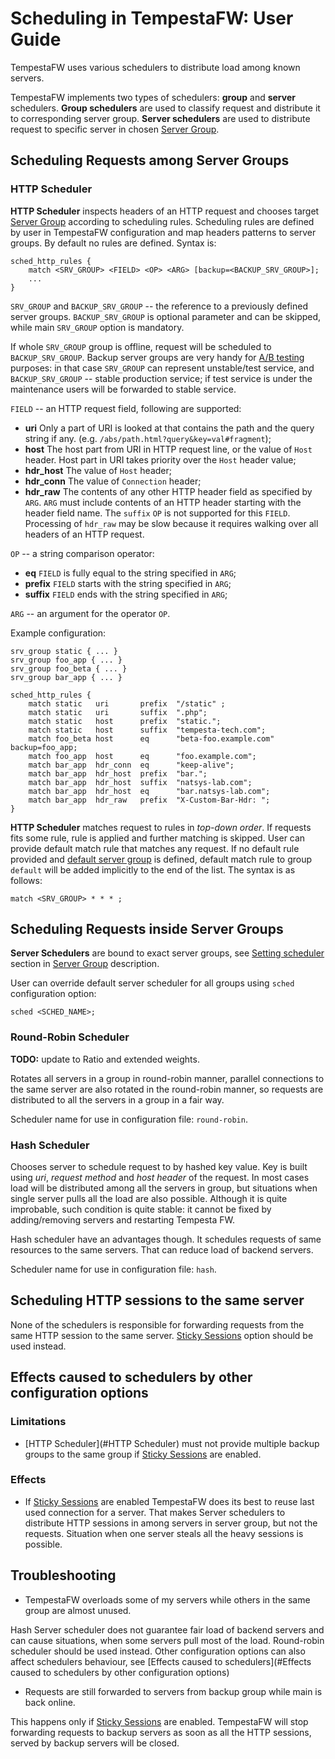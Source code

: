 # Scheduling in TempestaFW: User Guide

TempestaFW uses various schedulers to distribute load among known servers.

TempestaFW implements two types of schedulers: **group** and **server** schedulers.
**Group schedulers** are used to classify request and distribute it to corresponding
server group. **Server schedulers** are used to distribute request to specific
server in chosen [Server Group]().


## Scheduling Requests among Server Groups


### HTTP Scheduler

**HTTP Scheduler** inspects headers of an HTTP request and chooses target [Server Group]()
according to scheduling rules. Scheduling rules are defined by user in TempestaFW
configuration and map headers patterns to server groups. By default no rules 
are defined. Syntax is:
```
sched_http_rules {
	match <SRV_GROUP> <FIELD> <OP> <ARG> [backup=<BACKUP_SRV_GROUP>];
	...
}
```
`SRV_GROUP` and `BACKUP_SRV_GROUP` -- the reference to a previously defined 
server groups. `BACKUP_SRV_GROUP` is optional parameter and can be skipped, while
main `SRV_GROUP` option is mandatory. 

If whole `SRV_GROUP` group is offline, request
will be scheduled to `BACKUP_SRV_GROUP`. Backup server groups are very handy for 
[A/B testing](https://en.wikipedia.org/wiki/A/B_testing) purposes: in that case
`SRV_GROUP` can represent unstable/test service, and `BACKUP_SRV_GROUP` -- stable
production service; if test service is under the maintenance users will be
forwarded to stable service.

`FIELD` -- an HTTP request field, following are supported:
* **uri** Only a part of URI is looked at that contains the path and the query
string if any. (e.g. `/abs/path.html?query&key=val#fragment`);
* **host** The host part from URI in HTTP request line, or the value of `Host`
header. Host part in URI takes priority over the `Host` header value;
* **hdr_host** The value of `Host` header;
* **hdr_conn**  The value of `Connection` header;
* **hdr_raw** The contents of any other HTTP header field as specified by
`ARG`. `ARG` must include contents of an HTTP header starting with the header
field name. The `suffix` `OP` is not supported for this `FIELD`. Processing
of `hdr_raw` may be slow because it requires walking over all headers of an
HTTP request.

`OP` -- a string comparison operator:
* **eq** `FIELD` is fully equal to the string specified in `ARG`;
* **prefix** `FIELD` starts with the string specified in `ARG`;
* **suffix** `FIELD` ends with the string specified in `ARG`;

`ARG` -- an argument for the operator `OP`.

Example configuration:
```
srv_group static { ... }
srv_group foo_app { ... }
srv_group foo_beta { ... }
srv_group bar_app { ... }

sched_http_rules {
	match static   uri       prefix  "/static" ;
	match static   uri       suffix  ".php";
	match static   host      prefix  "static.";
	match static   host      suffix  "tempesta-tech.com";
	match foo_beta host      eq      "beta-foo.example.com" backup=foo_app;
	match foo_app  host      eq      "foo.example.com";
	match bar_app  hdr_conn  eq      "keep-alive";
	match bar_app  hdr_host  prefix  "bar.";
	match bar_app  hdr_host  suffix  "natsys-lab.com";
	match bar_app  hdr_host  eq      "bar.natsys-lab.com";
	match bar_app  hdr_raw   prefix  "X-Custom-Bar-Hdr: ";
}
```

**HTTP Scheduler** matches request to rules in _top-down order_. If requests
fits some rule, rule is applied and further matching is skipped. User can provide
default match rule that matches any request. If no default rule provided and
[default server group]() is defined, default match rule to group `default` will
be added implicitly to the end of the list. The syntax is as follows:
```
match <SRV_GROUP> * * * ;
```


## Scheduling Requests inside Server Groups

**Server Schedulers** are bound to exact server groups, see 
[Setting scheduler]() section in [Server Group]() description.

User can override default server scheduler for all groups using `sched`
configuration option:
```
sched <SCHED_NAME>;
```


### Round-Robin Scheduler

**TODO:** update to Ratio and extended weights.

Rotates all servers in a group in round-robin manner, parallel connections to 
the same server are also rotated in the round-robin manner, so requests are 
distributed to all the servers in a group in a fair way.

Scheduler name for use in configuration file: `round-robin`.


### Hash Scheduler

Chooses server to schedule request to by hashed key value. Key is built using
_uri_, _request method_ and _host header_ of the request. In most cases load will
be distributed among all the servers in group, but situations when single server
pulls all the load are also possible. Although it is quite improbable, such 
condition is quite stable: it cannot be fixed by adding/removing servers and 
restarting Tempesta FW.

Hash scheduler have an advantages though. It schedules requests of same resources
to the same servers. That can reduce load of backend servers.

Scheduler name for use in configuration file: `hash`.


## Scheduling HTTP sessions to the same server

None of the schedulers is responsible for forwarding requests from the same HTTP
session to the same server. [Sticky Sessions]() option should be used instead.


## Effects caused to schedulers by other configuration options


### Limitations

- [HTTP Scheduler](#HTTP Scheduler) must not provide multiple backup groups to 
the same group if [Sticky Sessions]() are enabled.


### Effects

- If [Sticky Sessions]() are enabled TempestaFW does its best to reuse last used
connection for a server. That makes Server schedulers to distribute HTTP 
sessions in among servers in server group, but not the requests. Situation when
one server steals all the heavy sessions is possible.


## Troubleshooting

- TempestaFW overloads some of my servers while others in the same group are
almost unused.

Hash Server scheduler does not guarantee fair load of backend servers and
can cause situations, when some servers pull most of the load. Round-robin
scheduler should be used instead. Other configuration options can also affect
schedulers behaviour, see [Effects caused to schedulers](#Effects caused to schedulers by other configuration options)

- Requests are still forwarded to servers from backup group while main is
back online.

This happens only if [Sticky Sessions]() are enabled. TempestaFW will stop
forwarding requests to backup servers as soon as all the HTTP sessions, served
by backup servers will be closed.

